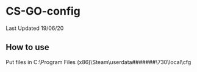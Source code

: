 # CS-GO-config

Last Updated 19/06/20

## How to use

Put files in  C:\Program Files (x86)\Steam\userdata\#######\730\local\cfg

